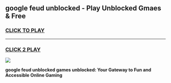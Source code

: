 
## google feud unblocked - Play Unblocked Gmaes & Free
<h3>
<a href="https://news.freeplayer.one?title=google_feud_unblocked&ref=16F">CLICK TO PLAY</a></h3>
<hr>

<h3>
<a href="https://news.freeplayer.one?title=google_feud_unblocked&ref=16F">CLICK 2 PLAY</a>
  
</h3>

<a href="https://news.freeplayer.one?title=google_feud_unblocked&ref=16F/"><img src="https://clearcache.store/games.png"></a>


**google feud unblocked games unblocked: Your Gateway to Fun and Accessible Online Gaming**
